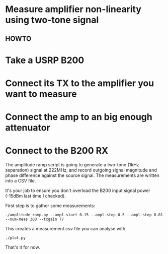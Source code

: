 Measure amplifier non-linearity using two-tone signal
=====================================================

HOWTO
-----

 # Take a USRP B200
 # Connect its TX to the amplifier you want to measure
 # Connect the amp to an big enough attenuator
 # Connect to the B200 RX

The amplitude ramp script is going to generate a two-tone (1kHz separation)
signal at 222MHz, and record outgoing signal magnitude and phase difference
against the source signal. The measurements are written into a CSV file.

It's your job to ensure you don't overload the B200 input signal power (-15dBm
last time I checked).

First step is to gather some measurements:

    ./amplitude_ramp.py --ampl-start 0.15 --ampl-stop 0.5 --ampl-step 0.01 --num-meas 300 --txgain 77

This creates a measurement.csv file you can analyse with

    ./plot.py

That's it for now.
